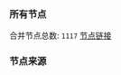 ### 所有节点
合并节点总数: `1117`
[节点链接](https://raw.githubusercontent.com/rzhy1/11/master/sub/sub_merge_base64.txt)

### 节点来源
